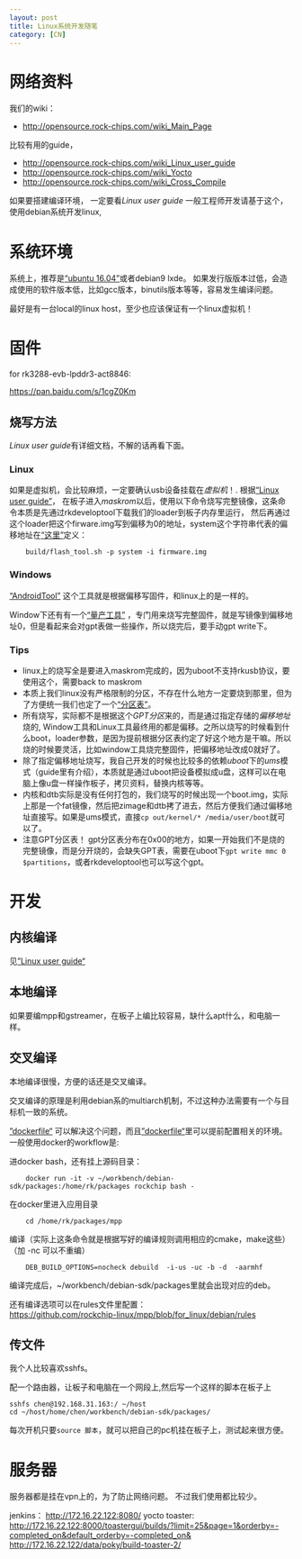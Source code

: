 ```yaml
---
layout: post
title: Linux系统开发随笔
category: [CN]
---
```



# 网络资料

我们的wiki：
* http://opensource.rock-chips.com/wiki_Main_Page

比较有用的guide，
* http://opensource.rock-chips.com/wiki_Linux_user_guide
* http://opensource.rock-chips.com/wiki_Yocto
* http://opensource.rock-chips.com/wiki_Cross_Compile

如果要搭建编译环境， 一定要看*Linux user guide*
一般工程师开发请基于这个，使用debian系统开发linux, 

# 系统环境
系统上，推荐是[“ubuntu 16.04”](https://www.ubuntu.com/download/desktop)或者debian9 lxde。
如果发行版版本过低，会造成使用的软件版本低，比如gcc版本，binutils版本等等，容易发生编译问题。

最好是有一台local的linux host，至少也应该保证有一个linux虚拟机！


# 固件

for rk3288-evb-lpddr3-act8846:  

https://pan.baidu.com/s/1cgZ0Km


## 烧写方法

*Linux user guide*有详细文档，不解的话再看下面。

### Linux

如果是虚拟机，会比较麻烦，一定要确认usb设备挂载在*虚拟机*！.
根据[“Linux user guide”](http://opensource.rock-chips.com/wiki_Linux_user_guide)，
在板子进入*maskrom*以后，使用以下命令烧写完整镜像，这条命令本质是先通过rkdeveloptool下载我们的loader到板子内存里运行，
然后再通过这个loader把这个firware.img写到偏移为0的地址，system这个字符串代表的偏移地址在[“这里”](https://github.com/rockchip-linux/build/blob/debian/partitions.sh#L10)定义：

        build/flash_tool.sh -p system -i firmware.img

### Windows

[“AndroidTool”](https://github.com/rockchip-linux/rkbin/tree/master/tools/AndroidTool_Release_v2.39)
这个工具就是根据偏移写固件，和linux上的是一样的。

Window下还有有一个[“量产工具”](https://github.com/rockchip-linux/rkbin/tree/master/tools/ProductionTool)
，专门用来烧写完整固件，就是写镜像到偏移地址0，但是看起来会对gpt表做一些操作，所以烧完后，要手动gpt write下。

### Tips

* linux上的烧写全是要进入maskrom完成的，因为uboot不支持rkusb协议，要使用这个，需要back to maskrom
* 本质上我们linux没有严格限制的分区，不存在什么地方一定要烧到那里，但为了方便统一我们也定了一个[“分区表”](http://opensource.rock-chips.com/wiki_Partitions)。
* 所有烧写，实际都不是根据这个*GPT分区*来的，而是通过指定存储的*偏移地址*烧的, Window工具和Linux工具最终用的都是偏移。之所以烧写的时候看到什么boot，loader参数，是因为提前根据分区表约定了好这个地方是干嘛。所以烧的时候要灵活，比如window工具烧完整固件，把偏移地址改成0就好了。
* 除了指定偏移地址烧写，我自己开发的时候也比较多的依赖*uboot*下的*ums*模式（guide里有介绍），本质就是通过uboot把设备模拟成u盘，这样可以在电脑上像u盘一样操作板子，拷贝资料，替换内核等等。
* 内核和dtb实际是没有任何打包的，我们烧写的时候出现一个boot.img，实际上那是一个fat镜像，然后把zimage和dtb拷了进去，然后方便我们通过偏移地址直接写。如果是ums模式，直接`cp out/kernel/* /media/user/boot`就可以了。
* 注意GPT分区表！ gpt分区表分布在0x00的地方，如果一开始我们不是烧的完整镜像，而是分开烧的，会缺失GPT表，需要在uboot下`gpt write mmc 0 $partitions`，或者rkdeveloptool也可以写这个gpt。


# 开发

## 内核编译

见[”Linux user guide“](http://opensource.rock-chips.com/wiki_Linux_user_guide)

## 本地编译

如果要编mpp和gstreamer，在板子上编比较容易，缺什么apt什么，和电脑一样。

## 交叉编译

本地编译很慢，方便的话还是交叉编译。

交叉编译的原理是利用debian系的multiarch机制，不过这种办法需要有一个与目标机一致的系统。

[”dockerfile“](https://github.com/rockchip-linux/docker-rockchip) 可以解决这个问题，而且[”dockerfile“](https://github.com/rockchip-linux/docker-rockchip/blob/master/dockerfilee)里可以提前配置相关的环境。
一般使用docker的workflow是:

进docker bash，还有挂上源码目录：

        docker run -it -v ~/workbench/debian-sdk/packages:/home/rk/packages rockchip bash -

在docker里进入应用目录

        cd /home/rk/packages/mpp

编译（实际上这条命令就是根据写好的编译规则调用相应的cmake，make这些） （加 -nc 可以不重编）

        DEB_BUILD_OPTIONS=nocheck debuild  -i-us -uc -b -d  -aarmhf

编译完成后，~/workbench/debian-sdk/packages里就会出现对应的deb。

还有编译选项可以在rules文件里配置：  
https://github.com/rockchip-linux/mpp/blob/for_linux/debian/rules

## 传文件

我个人比较喜欢sshfs。

配一个路由器，让板子和电脑在一个网段上,然后写一个这样的脚本在板子上

    sshfs chen@192.168.31.163:/ ~/host                                                                                                     
    cd ~/host/home/chen/workbench/debian-sdk/packages/

每次开机只要`source 脚本`，就可以把自己的pc机挂在板子上，测试起来很方便。


# 服务器
服务器都是挂在vpn上的，为了防止网络问题。
不过我们使用都比较少。

jenkins：
http://172.16.22.122:8080/
yocto toaster:
http://172.16.22.122:8000/toastergui/builds/?limit=25&page=1&orderby=-completed_on&default_orderby=-completed_on&
http://172.16.22.122/data/poky/build-toaster-2/
